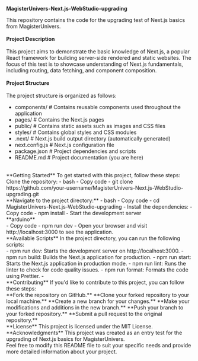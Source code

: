 
**MagisterUnivers-Next.js-WebStudio-upgrading**

This repository contains the code for the upgrading test of Next.js basics from MagisterUnivers.
<br/>
<br/>
**Project Description**
<br/>
<br/>
This project aims to demonstrate the basic knowledge of Next.js, a popular React framework for building server-side rendered and static websites. The focus of this test is to showcase understanding of Next.js fundamentals, including routing, data fetching, and component composition.
<br/>
<br/>
**Project Structure**
<br/>
<br/>
The project structure is organized as follows:
<br/>
- components/ # Contains reusable components used throughout the application
- pages/ # Contains the Next.js pages
- public/ # Contains static assets such as images and CSS files
- styles/ # Contains global styles and CSS modules
- .next/ # Next.js build output directory (automatically generated)
- next.config.js # Next.js configuration file
- package.json # Project dependencies and scripts
- README.md # Project documentation (you are here) 
<br/>
**Getting Started**
To get started with this project, follow these steps:
<br/>
Clone the repository:
- bash
- Copy code
- git clone https://github.com/your-username/MagisterUnivers-Next.js-WebStudio-upgrading.git
<br/>
**Navigate to the project directory:**
- bash
- Copy code
- cd MagisterUnivers-Next.js-WebStudio-upgrading
- Install the dependencies:
- Copy code
- npm install
- Start the development server
<br/>
**arduino**
<br/>
- Copy code
- npm run dev
- Open your browser and visit http://localhost:3000 to see the application.
<br/>
**Available Scripts**
In the project directory, you can run the following scripts:
<br/>
- npm run dev: Starts the development server on http://localhost:3000.
- npm run build: Builds the Next.js application for production.
- npm run start: Starts the Next.js application in production mode.
- npm run lint: Runs the linter to check for code quality issues.
- npm run format: Formats the code using Prettier.
- <br/>
**Contributing**
If you'd like to contribute to this project, you can follow these steps:
<br/>
**Fork the repository on GitHub.**
**Clone your forked repository to your local machine.**
**Create a new branch for your changes.**
**Make your modifications and additions in the new branch.**
**Push your branch to your forked repository.**
**Submit a pull request to the original repository.**
<br/>
**License**
This project is licensed under the MIT License.
<br/>
**Acknowledgments**
This project was created as an entry test for the upgrading of Next.js basics for MagisterUnivers.
<br/>
Feel free to modify this README file to suit your specific needs and provide more detailed information about your project.
